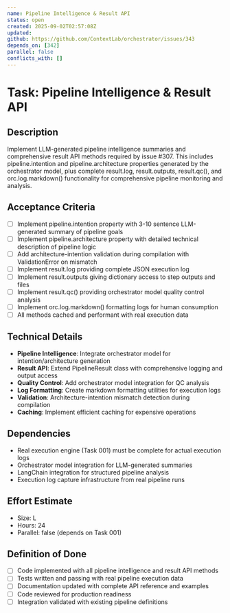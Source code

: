 ```yaml
---
name: Pipeline Intelligence & Result API
status: open
created: 2025-09-02T02:57:08Z
updated: 
github: https://github.com/ContextLab/orchestrator/issues/343
depends_on: [342]
parallel: false
conflicts_with: []
---
```


# Task: Pipeline Intelligence & Result API

## Description
Implement LLM-generated pipeline intelligence summaries and comprehensive result API methods required by issue #307. This includes pipeline.intention and pipeline.architecture properties generated by the orchestrator model, plus complete result.log, result.outputs, result.qc(), and orc.log.markdown() functionality for comprehensive pipeline monitoring and analysis.

## Acceptance Criteria
- [ ] Implement pipeline.intention property with 3-10 sentence LLM-generated summary of pipeline goals
- [ ] Implement pipeline.architecture property with detailed technical description of pipeline logic
- [ ] Add architecture-intention validation during compilation with ValidationError on mismatch
- [ ] Implement result.log providing complete JSON execution log
- [ ] Implement result.outputs giving dictionary access to step outputs and files
- [ ] Implement result.qc() providing orchestrator model quality control analysis
- [ ] Implement orc.log.markdown() formatting logs for human consumption
- [ ] All methods cached and performant with real execution data

## Technical Details
- **Pipeline Intelligence**: Integrate orchestrator model for intention/architecture generation
- **Result API**: Extend PipelineResult class with comprehensive logging and output access
- **Quality Control**: Add orchestrator model integration for QC analysis
- **Log Formatting**: Create markdown formatting utilities for execution logs
- **Validation**: Architecture-intention mismatch detection during compilation
- **Caching**: Implement efficient caching for expensive operations

## Dependencies
- Real execution engine (Task 001) must be complete for actual execution logs
- Orchestrator model integration for LLM-generated summaries
- LangChain integration for structured pipeline analysis
- Execution log capture infrastructure from real pipeline runs

## Effort Estimate
- Size: L
- Hours: 24
- Parallel: false (depends on Task 001)

## Definition of Done
- [ ] Code implemented with all pipeline intelligence and result API methods
- [ ] Tests written and passing with real pipeline execution data
- [ ] Documentation updated with complete API reference and examples
- [ ] Code reviewed for production readiness
- [ ] Integration validated with existing pipeline definitions
